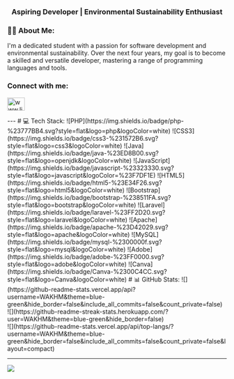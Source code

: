<h3 align="center">Aspiring Developer | Environmental Sustainability Enthusiast</h3>
<h3>👩‍💻 About Me:</h3>
<p>I'm a dedicated student with a passion for software development and environmental sustainability. Over the next four years, my goal is to become a skilled and versatile developer, mastering a range of programming languages and tools.</p>

<h3 align="left">Connect with me:</h3>
<p align="left">
<a href="https://linkedin.com/in/www.linkedin.com/in/hansi-madhushani-b4b20624a" target="blank"><img align="center" src="https://raw.githubusercontent.com/rahuldkjain/github-profile-readme-generator/master/src/images/icons/Social/linked-in-alt.svg" alt="www.linkedin.com/in/hansi-madhushani-b4b20624a" height="30" width="40" /></a>
</p>
---
# 💻 Tech Stack:
![PHP](https://img.shields.io/badge/php-%23777BB4.svg?style=flat&logo=php&logoColor=white) ![CSS3](https://img.shields.io/badge/css3-%231572B6.svg?style=flat&logo=css3&logoColor=white) ![Java](https://img.shields.io/badge/java-%23ED8B00.svg?style=flat&logo=openjdk&logoColor=white) ![JavaScript](https://img.shields.io/badge/javascript-%23323330.svg?style=flat&logo=javascript&logoColor=%23F7DF1E) ![HTML5](https://img.shields.io/badge/html5-%23E34F26.svg?style=flat&logo=html5&logoColor=white) ![Bootstrap](https://img.shields.io/badge/bootstrap-%238511FA.svg?style=flat&logo=bootstrap&logoColor=white) ![Laravel](https://img.shields.io/badge/laravel-%23FF2D20.svg?style=flat&logo=laravel&logoColor=white) ![Apache](https://img.shields.io/badge/apache-%23D42029.svg?style=flat&logo=apache&logoColor=white) ![MySQL](https://img.shields.io/badge/mysql-%2300000f.svg?style=flat&logo=mysql&logoColor=white) ![Adobe](https://img.shields.io/badge/adobe-%23FF0000.svg?style=flat&logo=adobe&logoColor=white) ![Canva](https://img.shields.io/badge/Canva-%2300C4CC.svg?style=flat&logo=Canva&logoColor=white)
# 📊 GitHub Stats:
![](https://github-readme-stats.vercel.app/api?username=WAKHM&theme=blue-green&hide_border=false&include_all_commits=false&count_private=false)<br/>
![](https://github-readme-streak-stats.herokuapp.com/?user=WAKHM&theme=blue-green&hide_border=false)<br/>
![](https://github-readme-stats.vercel.app/api/top-langs/?username=WAKHM&theme=blue-green&hide_border=false&include_all_commits=false&count_private=false&layout=compact)

---
[![](https://visitcount.itsvg.in/api?id=WAKHM&icon=0&color=0)](https://visitcount.itsvg.in)

<!-- Proudly created with GPRM ( https://gprm.itsvg.in ) -->
